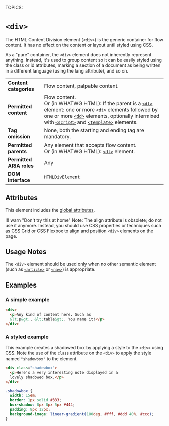 TOPICS: <div>

# `<div>`

The HTML Content Division element (`<div>`) is the generic container for flow content. It has no
effect on the content or layout until styled using CSS.

As a "pure" container, the `<div>` element does not inherently represent anything. Instead, it's
used to group content so it can be easily styled using the class or id attributes, marking a
section of a document as being written in a different language (using the lang attribute), and so on.

|  |  |
| :-- | :-- |
| **Content categories** | Flow content, palpable content.|
| **Permitted content** | Flow content. <br>Or (in WHATWG HTML): If the parent is a [`<dl>`](/en/webfrontend/<dl>) element: one or more [`<dt>`](/en/webfrontend/<dt>) elements followed by one or more [`<dd>`](/en/webfrontend/<dd>) elements, optionally intermixed with [`<script>`](/en/webfrontend/<script>) and [`<template>`](/en/webfrontend/<template>) elements. |
| **Tag omission** | None, both the starting and ending tag are mandatory. |
| **Permitted parents** | Any element that accepts flow content.<br>Or (in WHATWG HTML): [`<dl>`](/en/webfrontend/<dl>) element. |
| **Permitted ARIA roles** | Any |
| **DOM interface** | `HTMLDivElement` |

## Attributes

This element includes the [global attributes](/en/webfrontend/HTML_Global_Attributes).

!!! warn "Don't try this at home"
    Note: The align attribute is obsolete; do not use it anymore. Instead, you should use CSS properties
    or techniques such as CSS Grid or CSS Flexbox to align and position `<div>` elements on the page.

## Usage Notes

The `<div>` element should be used only when no other semantic element (such as
[`<article>`](/en/webfrontend/<article>) or [`<nav>`](/en/webfrontend/<nav>)) is appropriate.

## Examples

### A simple example

```html
<div>
  <p>Any kind of content here. Such as
  &lt;p&gt;, &lt;table&gt;. You name it!</p>
</div>
```

### A styled example

This example creates a shadowed box by applying a style to the `<div>` using CSS. Note the use of
the `class` attribute on the `<div>` to apply the style named `"shadowbox"` to the element.

```html
<div class="shadowbox">
  <p>Here's a very interesting note displayed in a
  lovely shadowed box.</p>
</div>
```

```css
.shadowbox {
  width: 15em;
  border: 1px solid #333;
  box-shadow: 8px 8px 5px #444;
  padding: 8px 12px;
  background-image: linear-gradient(180deg, #fff, #ddd 40%, #ccc);
}
```
